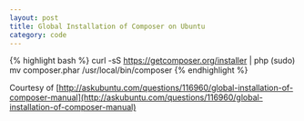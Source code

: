 ```yaml
---
layout: post
title: Global Installation of Composer on Ubuntu
category: code
---
```


{% highlight bash %}
curl -sS https://getcomposer.org/installer | php
(sudo) mv composer.phar /usr/local/bin/composer
{% endhighlight %}

Courtesy of [http://askubuntu.com/questions/116960/global-installation-of-composer-manual](http://askubuntu.com/questions/116960/global-installation-of-composer-manual)
